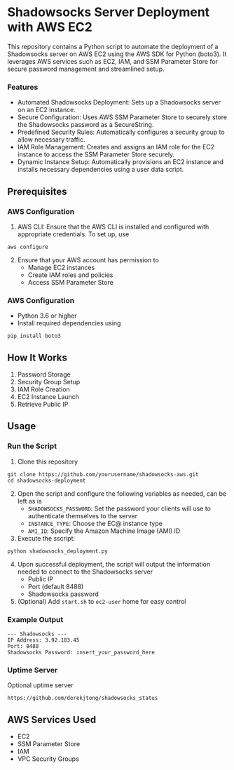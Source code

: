 # Shadowsocks Server Deployment with AWS EC2

This repository contains a Python script to automate the deployment of a Shadowsocks server on AWS EC2 using the AWS SDK for Python (boto3). It leverages AWS services such as EC2, IAM, and SSM Parameter Store for secure password management and streamlined setup.

### Features
* Automated Shadowsocks Deployment: Sets up a Shadowsocks server on an EC2 instance.
* Secure Configuration: Uses AWS SSM Parameter Store to securely store the Shadowsocks password as a SecureString.
* Predefined Security Rules: Automatically configures a security group to allow necessary traffic.
* IAM Role Management: Creates and assigns an IAM role for the EC2 instance to access the SSM Parameter Store securely.
* Dynamic Instance Setup: Automatically provisions an EC2 instance and installs necessary dependencies using a user data script.

## Prerequisites

### AWS Configuration

1. AWS CLI: Ensure that the AWS CLI is installed and configured with appropriate credentials. To set up, use

```
aws configure
```

2. Ensure that your AWS account has permission to
   * Manage EC2 instances
   * Create IAM roles and policies
   * Access SSM Parameter Store
  
### AWS Configuration

* Python 3.6 or higher
* Install required dependencies using

```
pip install boto3
```
## How It Works
1. Password Storage
2. Security Group Setup
3. IAM Role Creation
4. EC2 Instance Launch
5. Retrieve Public IP

## Usage
### Run the Script
1. Clone this repository
```
git clone https://github.com/yourusername/shadowsocks-aws.git
cd shadowsocks-deployment
```
2. Open the script and configure the following variables as needed, can be left as is
   * `SHADOWSOCKS_PASSWORD`: Set the password your clients will use to authenticate themselves to the server
   * `INSTANCE_TYPE`: Choose the EC@ instance type
   * `AMI_ID`: Specify the Amazon Machine Image (AMI) ID
3. Execute the sscript:
```
python shadowsocks_deployment.py
```
4. Upon successful deployment, the script will output the information needed to connect to the Shadowsocks server
   * Public IP
   * Port (default 8488)
   * Shadowsocks password
5. (Optional) Add `start.sh` to `ec2-user` home for easy control
### Example Output
```
--- Shadowsocks ---
IP Address: 3.92.183.45
Port: 8488
Shadowsocks Password: insert_your_password_here
```

### Uptime Server

Optional uptime server

`https://github.com/derekjtong/shadowsocks_status`

## AWS Services Used
* EC2
* SSM Parameter Store
* IAM
* VPC Security Groups
